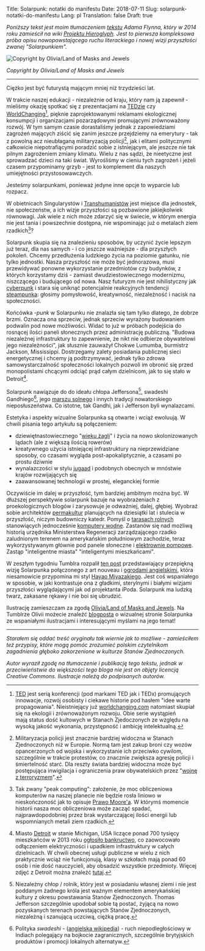Title: Solarpunk: notatki do manifestu
Date: 2018-07-11
Slug: solarpunk-notatki-do-manifestu
Lang: pl
Translation: false
Draft: true

*Poniższy tekst jest moim tłumaczeniem [tekstu](https://hieroglyph.asu.edu/2014/09/solarpunk-notes-toward-a-manifesto/) Adama Flynna, który w 2014 roku zamieścił na wiki [Projektu Hieroglyph](https://hieroglyph.asu.edu/). Jest to pierwsza kompleksowa próba opisu nowopowstającego ruchu literackiego i nowej wizji przyszłości zwanej "Solarpunkiem".*

![Copyright by Olivia/Land of Masks and Jewels](/images/22_solarpunk/Solarpunk-punk1_sm.png)

*Copyright by Olivia/Land of Masks and Jewels*

---

Ciężko jest być futurystą mającym mniej niż trzydzieści lat.

W trakcie naszej edukacji - niezależnie od kraju, który nam ją zapewnił - mieliśmy okazję spotkać się z prezentacjami na [TEDzie](https://www.ted.com/) czy [WorldChanging](https://en.wikipedia.org/wiki/Worldchanging)[^ted-worldchanging], pięknie zaprojektowanymi reklamami ekologicznej konsumpcji i organizacjami pozarządowymi promującymi zrównoważony rozwój. W tym samym czasie dorastaliśmy jednak z zapowiedziami zagrożeń mających ziścić się zanim jeszcze przejdziemy na emerytury - tak z powolną acz nieubłaganą militaryzacją policji[^państwa-policyjne], jak i elitami politycznymi całkowicie niepotrafiącymi poradzić sobie z istniejącym, ale jeszcze nie tak pilnym zagrożeniem zmiany klimatu. Wielu z nas sądzi, że nieetyczne jest sprowadzać dzieci na taki świat. Wyrośliśmy w cieniu tych zagrożeń i jeżeli czasem przypominamy grzyb - jest to komplement dla naszych umiejętności przystosowawczych.

Jesteśmy solarpunkami, ponieważ jedyne inne opcje to wyparcie lub rozpacz.

W obietnicach Singularystów i [Transhumanistów](https://pl.wikipedia.org/wiki/Transhumanizm) jest miejsce dla jednostek, nie społeczeństw, a ich wizje przyszłości są pozbawione jakiejkolwiek równowagi. Jak wiele z nich może zdarzyć się w świecie, w którym energia nie jest tania i powszechnie dostępna, nie wspominając już o metalach ziem rzadkich[^peak-computing]?

Solarpunk skupia się na znalezieniu sposobów, by uczynić życie lepszym już teraz, dla nas samych - i co jeszcze ważniejsze - dla przyszłych pokoleń. Chcemy przedłużenia ludzkiego życia na poziomie gatunku, nie tylko jednostki. Nasza przyszłość nie może być jednorazowa, musi przewidywać ponowne wykorzystanie przedmiotów czy budynków, z których korzystamy dziś - zamiast dwudziestowiecznego modernizmu, niszczącego i budującego od nowa. Nasz futuryzm nie jest nihilistyczny jak [cyberpunk](https://pl.wikipedia.org/wiki/Cyberpunk) i stara się uniknąć  potencjalnie reakcyjnych tendencji [steampunka](https://pl.wikipedia.org/wiki/Steampunk): głosimy pomysłowość, kreatywność, niezależność i nacisk na społeczności.

Końcówka _-punk_ w Solarpunku nie znalazła się tam tylko dlatego, że dobrze brzmi. Oznacza ona sprzeciw, jednak sprzeciw wyrażony budowaniem podwalin pod nowe możliwości. Widać to już w próbach podejścia do rosnącej ilości paneli słonecznych przez administrację publiczną. "Budowa niezależnej infrastruktury to zapewnienie, że nikt nie odbierze obywatelowi jego niezależności", jak słusznie zauważył Chokwe Lumumba, burmistrz Jackson, Mississippi. Dostrzegamy zalety posiadania publicznej sieci energetycznej i chcemy ją podtrzymywać, jednak tylko zdrowa samowystarczalność społeczności lokalnych pozwoli im obronić się przed monopolistami chcącymi odciąć prąd całym dzielnicom, jak to się stało w Detroit[^Detroit].

Solarpunk nawiązuje do do ideału chłopa Jeffersona[^yeoman-farmer], swadeshi Gandhiego[^swadeshi], jego [marszu solnego](https://pl.wikipedia.org/wiki/Marsz_solny) i innych tradycji nowatorskiego nieposłuszeństwa. Co istotne, tak Gandhi, jak i Jefferson byli wynalazcami.

Estetyka i aspekty wizualne Solarpunka są otwarte i wciąż ewoluują. W chwili pisania tego artykułu są połączeniem:

 - dziewiętnastowiecznego "[wieku żagli](https://pl.wikipedia.org/wiki/Wiek_%C5%BCagli)" i życia na nowo skolonizowanych lądach (ale z większą ilością rowerów)
 - kreatywnego użycia istniejącej infrastruktury na nieprzewidziane sposoby, co czasami wygląda post-apokaliptycznie, a czasami po prostu dziwnie
 - wynalazczości w stylu [jugaad](https://en.wikipedia.org/wiki/Jugaad) i podobnych obecnych w mnóstwie krajów rozwijających się
 - zaawansowanej technologii w prostej, eleganckiej formie

Oczywiście im dalej w przyszłość, tym bardziej ambitnym można być. W dłuższej perspektywie solarpunk bazuje na wyobrażeniach z proekologicznych blogów i zarysowuje je odważniej, dalej, głębiej. Wyobraź sobie architektów [permakultur](https://pl.wikipedia.org/wiki/Permakultura) planujących na dziesiątki lat i stulecia w przyszłość, niczym budowniczy katedr. Pomyśl o [tarasach rolnych](https://pl.wikipedia.org/wiki/Tarasy_rolne) stanowiących jednocześnie [komputery wodne](https://en.wikipedia.org/wiki/Fluidics). Zastanów się nad możliwą historią urzędnika Ministerstwa Regeneracji zarządzającego rzadko zaludnionym terenem na amerykańskim południowym zachodzie, teraz wykorzystywanym głównie pod panele słoneczne i [elektrownie pompowe](https://pl.wikipedia.org/wiki/Elektrownia_szczytowo-pompowa). Zastąp "inteligentne miasta" "inteligentymi mieszkańcami".

W zeszłym tygodniu Tumblra rozpalił [ten post](http://missolivialouise.tumblr.com/post/94374063675/heres-a-thing-ive-had-around-in-my-head-for-a) przedstawiający przepiękną wizję Solarpunka połączonego z art nouveau i [ogrodami angielskimi](https://pl.wikipedia.org/wiki/Ogr%C3%B3d_angielski), która niesamowicie przypomina mi styl [Hayao Miyazakiego](https://pl.wikipedia.org/wiki/Hayao_Miyazaki). Jest coś wspaniałego w sposobie, w jaki kontrastuje ona z gładkimi, sterylnymi i białymi wizjami przyszłości wyglądającymi jak od projektanta iPoda. Solarpunk ma ludzką twarz, zakasane rękawy i nie boi się ubrudzić.

Ilustrację zamieszczam za zgodą [Olivia/Land of Masks and Jewels](http://missolivialouise.tumblr.com/). Na Tumblrze Olivii możecie znaleźć [blogposta](http://missolivialouise.tumblr.com/post/94374063675/heres-a-thing-ive-had-around-in-my-head-for-a) o wizualnej stronie Solarpunka ze wspaniałymi ilustracjami i interesującymi myślami na jego temat!

---

*Starałem się oddać treść oryginału tak wiernie jak to możliwe - zamieściłem też przypisy, które mogą pomóc zrozumieć polskim czytelnikom zagadnienia głęboko zakorzenione w kulturze Stanów Zjednoczonych.*

*Autor wyraził zgodę na tłumaczenie i publikację tego tekstu, jednak w przeciwieństwie do większości tego bloga nie jest on objęty licencją Creative Commons. Ilustracje należą do podpisanych autorów.*

[^ted-worldchanging]: [TED](https://www.ted.com/) jest serią konferencji (pod markami TED jak i TEDx) promujących innowacje, rozwój osobisty i ciekawe historie pod hasłem "idee warte propagowania". Nieistniejący już [worldchanging.com](https://en.wikipedia.org/wiki/Worldchanging) natomiast skupiał się na ekologii i zrównoważonym rozwoju. Obie serie wystąpień mają status dość kultowych w Stanach Zjedoczonych ze względu na wysoką jakość wykonania, przystępność i ambicję intelektualną.

[^państwa-policyjne]: Militaryzacja policji jest znacznie bardziej widoczna w Stanach Zjednoczonych niż w Europie. Normą tam jest zakup broni czy wozów opancerzonych od wojska i wykorzystanie ich przeciwko cywilom, szczególnie w trakcie protestów, co znacznie zwiększa agresję policji i śmiertelność starć. Dla reszty świata bardziej widoczna może być postępująca inwigilacja i ograniczenia praw obywatelskich przez "[wojnę z terroryzmem](https://pl.wikipedia.org/wiki/Wojna_z_terroryzmem)".

[^peak-computing]: Tak zwany "peak computing": założenie, że moc obliczeniowa komputerów na naszej planecie nie będzie rosła liniowo w nieskończoność jak to opisuje [Prawo Moore'a](https://pl.wikipedia.org/wiki/Prawo_Moore%E2%80%99a). W którymś momencie historii nasza moc obliczeniowa może zacząć spadać, najprawdopodobniej przez brak wystarczającej ilości energii lub wspomnianych metali ziem rzadkich.

[^Detroit]: Miasto [Detroit](https://pl.wikipedia.org/wiki/Detroit) w stanie Michigan, USA liczące ponad 700 tysięcy mieszkańców w 2013 roku [ogłosiło bankructwo](https://businessinsider.com.pl/usa-detroit-3-lata-po-bankructwie/2wghet5), co zaowocowało odłączeniem elektryczności i upadkiem infrastruktury w całych dzielnicach. W chwili obecnej usługi publiczne w wielu z nich praktycznie wciąż nie funkcjonują, klasy w szkołach mają ponad 60 osób i nie dość nauczycieli, aby obsadzić wszystkie przedmioty. Więcej zdjęć z Detroit można znaleźć [tutaj](http://detroiturbex.com/why/index.html).

[^yeoman-farmer]: Niezależny chłop / rolnik, który jest w posiadaniu własnej ziemi i nie jest poddanym żadnego króla jest ważnym elementem amerykańskiej kultury z okresu powstawania Stanów Zjednoczonych. Thomas Jefferson szczególnie upodobał sobie tą postać, żyjącą na nowo pozyskanych terenach powstających Stanów Zjednoczonych, niezależną i szanującą uczciwą, ciężką pracę.

[^swadeshi]: Polityka _swadeshi_ - ([angielska wikipedia](https://en.wikipedia.org/wiki/Swadeshi_movement)) - ruch niepodległościowy w Indiach polegający na bojkocie zagranicznych, szczególnie brytyjskich produktów i promocji lokalnych alternatyw.
